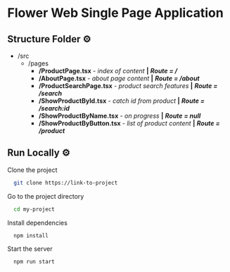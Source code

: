 
# Flower Web Single Page Application

## Structure Folder ⚙️
* /src
    * /pages
        * **/ProductPage.tsx** - *index of content* **|** ***Route = /*** 
        * **/AboutPage.tsx** - *about page content* **|** ***Route = /about*** 
        * **/ProductSearchPage.tsx** - *product search features* **|** ***Route = /search*** 
        * **/ShowProductById.tsx** - *catch id from product* **|** ***Route = /search:id*** 
        * **/ShowProductByName.tsx** - *on progress* **|** ***Route = null*** 
        * **/ShowProductByButton.tsx** - *list of product content* **|** ***Route = /product*** 

## Run Locally ⚙️

Clone the project

```bash
  git clone https://link-to-project
```

Go to the project directory

```bash
  cd my-project
```

Install dependencies

```bash
  npm install
```

Start the server

```bash
  npm run start
```

